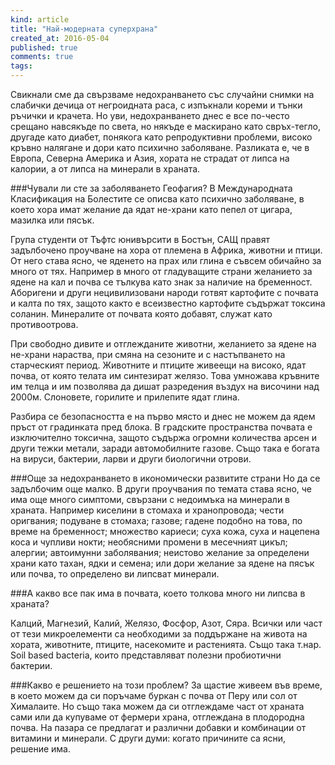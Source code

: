 ```yaml
---
kind: article
title: "Най-модерната суперхрана"
created_at: 2016-05-04
published: true
comments: true
tags:
--- 
```

Свикнали сме да свързваме недохранването със случайни снимки на слабички дечица от негроидната раса, с изпъкнали кореми и тънки ръчички и крачета. Но уви, недохранването днес е все по-често срещано навсякъде по света, но някъде е маскирано като свръх-тегло, другаде като диабет, понякога като репродуктивни проблеми, високо кръвно налягане и дори като психично заболяване. Разликата е, че в Европа, Северна Америка и Азия, хората не страдат от липса на калории, а от липса на минерали в храната. 

###Чували ли сте за заболяването Геофагия? 
В Международната Класификация на Болестите се описва като психично заболяване, в което хора имат желание да ядат не-храни като пепел от цигара, мазилка или пясък.

<!-- more -->

Група студенти от Тъфтс юнивърсити в Бостън, САЩ правят задълбочено проучване на хора от племена в Африка, животни и птици. От него става ясно, че яденето на прах или глина е съвсем обичайно за много от тях. Например в много от гладуващите страни желанието за ядене на кал и почва се тълкува като знак за наличие на бременност. Аборигени и други нецивилизовани народи готвят картофите с почвата и калта по тях, защото както е всеизвестно картофите съдържат токсина соланин. Минералите от почвата която добавят, служат като противоотрова. 


При свободно дивите и отглежданите животни, желанието за ядене на не-храни нараства, при смяна на сезоните и с настъпването на старческият период.
Животните и птиците живеещи на високо, ядат почва, от която телата им синтезират желязо. Това умножава кръвните им телца и им позволява да дишат разредения въздух на височини над 2000м. Слоновете, горилите и прилепите ядат глина. 

Разбира се безопасността е на първо място и днес не можем да ядем пръст от градинката пред блока. В градските пространства почвата е изключително токсична, защото съдържа огромни количества арсен и други тежки метали, заради автомобилните газове. Също така е богата на вируси, бактерии, ларви и други биологични отрови.

###Още за недохранването в икономически развитите страни
Но да се задълбочим още малко. В други проучвания по темата става ясно, че има още много симптоми, свързани с недоимъка на минерали в храната. Например киселини в стомаха и хранопровода; чести оригвания; подуване в стомаха; газове; гадене подобно на това, по време на бременност; множество кариеси; суха кожа, суха и нацепена коса и чупливи нокти; необясними промени в месечният цикъл; алергии; автоимунни заболявания; неистово желание за определени храни като тахан, ядки и семена; или дори желание за ядене на пясък или почва, то определено ви липсват минерали. 

###А какво все пак има в почвата, което толкова много ни липсва в храната?

Калций, Магнезий, Калий, Желязо, Фосфор, Азот, Сяра. Всички или част от тези микроелементи са необходими за поддържане на живота на хората, животните, птиците, насекомите и растенията. Също така т.нар. Soil based bacteria, които представляват полезни пробиотични бактерии.

###Какво е решението на този проблем? 
За щастие живеем във време, в което можем да си поръчаме буркан с почва от Перу или сол от Хималаите. Но също така можем да си отглеждаме част от храната сами или да купуваме от фермери храна, отглеждана в плодородна почва. На пазара се предлагат и различни добавки и комбинации от витамини и минерали. С други думи: когато причините са ясни, решение има. 